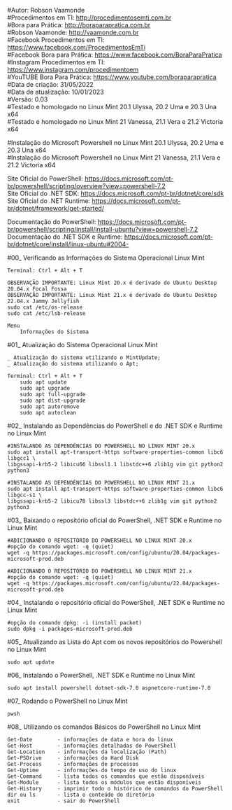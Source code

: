 #Autor: Robson Vaamonde<br>
#Procedimentos em TI: http://procedimentosemti.com.br<br>
#Bora para Prática: http://boraparapratica.com.br<br>
#Robson Vaamonde: http://vaamonde.com.br<br>
#Facebook Procedimentos em TI: https://www.facebook.com/ProcedimentosEmTi<br>
#Facebook Bora para Prática: https://www.facebook.com/BoraParaPratica<br>
#Instagram Procedimentos em TI: https://www.instagram.com/procedimentoem<br>
#YouTUBE Bora Para Prática: https://www.youtube.com/boraparapratica<br>
#Data de criação: 31/05/2022<br>
#Data de atualização: 10/01/2023<br>
#Versão: 0.03<br>
#Testado e homologado no Linux Mint 20.1 Ulyssa, 20.2 Uma e 20.3 Una x64<br>
#Testado e homologado no Linux Mint 21 Vanessa, 21.1 Vera e 21.2 Victoria x64

#Instalação do Microsoft Powershell no Linux Mint 20.1 Ulyssa, 20.2 Uma e 20.3 Una x64<br>
#Instalação do Microsoft Powershell no Linux Mint 21 Vanessa, 21.1 Vera e 21.2 Victoria x64

Site Oficial do PowerShell: https://docs.microsoft.com/pt-br/powershell/scripting/overview?view=powershell-7.2<br>
Site Oficial do .NET SDK: https://docs.microsoft.com/pt-br/dotnet/core/sdk<br>
Site Oficial do .NET Runtime: https://docs.microsoft.com/pt-br/dotnet/framework/get-started/

Documentação do PowerShell: https://docs.microsoft.com/pt-br/powershell/scripting/install/install-ubuntu?view=powershell-7.2<br>
Documentação do .NET SDK e Runtime: https://docs.microsoft.com/pt-br/dotnet/core/install/linux-ubuntu#2004-

#00_ Verificando as Informações do Sistema Operacional Linux Mint<br>

	Terminal: Ctrl + Alt + T

	OBSERVAÇÃO IMPORTANTE: Linux Mint 20.x é derivado do Ubuntu Desktop 20.04.x Focal Fossa 
	OBSERVAÇÃO IMPORTANTE: Linux Mint 21.x é derivado do Ubuntu Desktop 22.04.x Jammy Jellyfish
	sudo cat /etc/os-release
	sudo cat /etc/lsb-release

	Menu
		Informações do Sistema
		
#01_ Atualização do Sistema Operacional Linux Mint<br>

	_ Atualização do sistema utilizando o MintUpdate;
	_ Atualização do sistema utilizando o Apt;

	Terminal: Ctrl + Alt + T
		sudo apt update
		sudo apt upgrade
		sudo apt full-upgrade
		sudo apt dist-upgrade
		sudo apt autoremove
		sudo apt autoclean

#02_ Instalando as Dependências do PowerShell e do .NET SDK e Runtime no Linux Mint<br>

	#INSTALANDO AS DEPENDÊNCIAS DO POWERSHELL NO LINUX MINT 20.x
	sudo apt install apt-transport-https software-properties-common libc6 libgcc1 \
	libgssapi-krb5-2 libicu66 libssl1.1 libstdc++6 zlib1g vim git python2 python3

	#INSTALANDO AS DEPENDÊNCIAS DO POWERSHELL NO LINUX MINT 21.x
	sudo apt install apt-transport-https software-properties-common libc6 libgcc-s1 \
	libgssapi-krb5-2 libicu70 libssl3 libstdc++6 zlib1g vim git python2 python3

#03_ Baixando o repositório oficial do PowerShell, .NET SDK e Runtime no Linux Mint<br>
	
	#ADICIONANDO O REPOSITÓRIO DO POWERSHELL NO LINUX MINT 20.x
	#opção do comando wget: -q (quiet)
	wget -q https://packages.microsoft.com/config/ubuntu/20.04/packages-microsoft-prod.deb

	#ADICIONANDO O REPOSITÓRIO DO POWERSHELL NO LINUX MINT 21.x
	#opção do comando wget: -q (quiet)
	wget -q https://packages.microsoft.com/config/ubuntu/22.04/packages-microsoft-prod.deb

#04_ Instalando o repositório oficial do PowerShell, .NET SDK e Runtime no Linux Mint<br>
	
	#opção do comando dpkg: -i (install packet)
	sudo dpkg -i packages-microsoft-prod.deb

#05_ Atualizando as Lista do Apt com os novos repositórios do Powershell no Linux Mint<br>
	
	sudo apt update

#06_ Instalando o PowerShell, .NET SDK e Runtime no Linux Mint<br>

	sudo apt install powershell dotnet-sdk-7.0 aspnetcore-runtime-7.0

#07_ Rodando o PowerShell no Linux Mint<br>
	
	pwsh

#08_ Utilizando os comandos Básicos do PowerShell no Linux Mint<br>

	Get-Date		- informações de data e hora do linux
	Get-Host		- informações detalhadas do PowerShell
	Get-Location	- informações da localização (Path)
	Get-PSDrive		- informações do Hard Disk
	Get-Process		- informações de processos
	Get-Uptime		- informações do tempo de uso do linux
	Get-Command		- lista todos os comandos que estão disponíveis
	Get-Module		- lista todos os módulos que estão disponíveis
	Get-History		- imprimir todo o histórico de comandos do PowerShell
	dir ou ls 		- lista o conteúdo do diretório
	exit			- sair do PowerShell